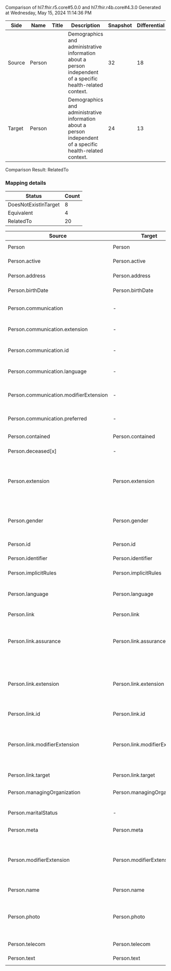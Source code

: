 Comparison of hl7.fhir.r5.core#5.0.0 and hl7.fhir.r4b.core#4.3.0
Generated at Wednesday, May 15, 2024 11:14:36 PM

| Side | Name | Title | Description | Snapshot | Differential |
| --- | --- | --- | --- | --- | --- |
| Source | Person |  | Demographics and administrative information about a person independent of a specific health-related context. | 32 | 18 |
| Target | Person |  | Demographics and administrative information about a person independent of a specific health-related context. | 24 | 13 |


Comparison Result: RelatedTo


### Mapping details

| Status | Count |
| ------ | ----- |
DoesNotExistInTarget | 8 |
Equivalent | 4 |
RelatedTo | 20 |


| Source | Target | Status | Message |
| ------ | ------ | ------ | ------- |
| Person | Person | Equivalent | R5 `Person` maps as Equivalent to R4B `Person` |
| Person.active | Person.active | Equivalent | R5 `Person.active` maps as Equivalent to R4B `Person.active` |
| Person.address | Person.address | Equivalent | R5 `Person.address` maps as Equivalent to R4B `Person.address` |
| Person.birthDate | Person.birthDate | Equivalent | R5 `Person.birthDate` maps as Equivalent to R4B `Person.birthDate` |
| Person.communication | - | DoesNotExistInTarget | R5 `Person.communication` does not appear in the target and has no mapping for `Person`. |
| Person.communication.extension | - | DoesNotExistInTarget | R5 `Person.communication.extension` does not appear in the target and has no mapping for `Person`. |
| Person.communication.id | - | DoesNotExistInTarget | R5 `Person.communication.id` does not appear in the target and has no mapping for `Person`. |
| Person.communication.language | - | DoesNotExistInTarget | R5 `Person.communication.language` does not appear in the target and has no mapping for `Person`. |
| Person.communication.modifierExtension | - | DoesNotExistInTarget | R5 `Person.communication.modifierExtension` does not appear in the target and has no mapping for `Person`. |
| Person.communication.preferred | - | DoesNotExistInTarget | R5 `Person.communication.preferred` does not appear in the target and has no mapping for `Person`. |
| Person.contained | Person.contained | Equivalent | R5 `Person.contained` maps as Equivalent to R4B `Person.contained` |
| Person.deceased[x] | - | DoesNotExistInTarget | R5 `Person.deceased[x]` does not appear in the target and has no mapping for `Person`. |
| Person.extension | Person.extension | SourceIsBroaderThanTarget | R5 `Person.extension` maps as SourceIsBroaderThanTarget to R4B `Person.extension` - extension has change due to type change: R5 `extension` `Extension` maps as SourceIsBroaderThanTarget for R4B `extension` |
| Person.gender | Person.gender | Equivalent | R5 `Person.gender` maps as Equivalent to R4B `Person.gender` - gender has compatible required binding for code type: http://hl7.org/fhir/ValueSet/administrative-gender|5.0.0 and http://hl7.org/fhir/ValueSet/administrative-gender|4.3.0 (Equivalent) |
| Person.id | Person.id | Equivalent | R5 `Person.id` maps as Equivalent to R4B `Person.id` |
| Person.identifier | Person.identifier | Equivalent | R5 `Person.identifier` maps as Equivalent to R4B `Person.identifier` |
| Person.implicitRules | Person.implicitRules | Equivalent | R5 `Person.implicitRules` maps as Equivalent to R4B `Person.implicitRules` |
| Person.language | Person.language | RelatedTo | R5 `Person.language` maps as RelatedTo to R4B `Person.language` - language changed the binding strength from Required to Preferred |
| Person.link | Person.link | Equivalent | R5 `Person.link` maps as Equivalent to R4B `Person.link` |
| Person.link.assurance | Person.link.assurance | Equivalent | R5 `Person.link.assurance` maps as Equivalent to R4B `Person.link.assurance` - assurance has compatible required binding for code type: http://hl7.org/fhir/ValueSet/identity-assuranceLevel|5.0.0 and http://hl7.org/fhir/ValueSet/identity-assuranceLevel|4.3.0 (Equivalent) |
| Person.link.extension | Person.link.extension | SourceIsBroaderThanTarget | R5 `Person.link.extension` maps as SourceIsBroaderThanTarget to R4B `Person.link.extension` - extension has change due to type change: R5 `extension` `Extension` maps as SourceIsBroaderThanTarget for R4B `extension` |
| Person.link.id | Person.link.id | Equivalent | R5 `Person.link.id` maps as Equivalent to R4B `Person.link.id` |
| Person.link.modifierExtension | Person.link.modifierExtension | SourceIsBroaderThanTarget | R5 `Person.link.modifierExtension` maps as SourceIsBroaderThanTarget to R4B `Person.link.modifierExtension` - modifierExtension has change due to type change: R5 `modifierExtension` `Extension` maps as SourceIsBroaderThanTarget for R4B `modifierExtension` |
| Person.link.target | Person.link.target | Equivalent | R5 `Person.link.target` maps as Equivalent to R4B `Person.link.target` |
| Person.managingOrganization | Person.managingOrganization | Equivalent | R5 `Person.managingOrganization` maps as Equivalent to R4B `Person.managingOrganization` |
| Person.maritalStatus | - | DoesNotExistInTarget | R5 `Person.maritalStatus` does not appear in the target and has no mapping for `Person`. |
| Person.meta | Person.meta | Equivalent | R5 `Person.meta` maps as Equivalent to R4B `Person.meta` |
| Person.modifierExtension | Person.modifierExtension | SourceIsBroaderThanTarget | R5 `Person.modifierExtension` maps as SourceIsBroaderThanTarget to R4B `Person.modifierExtension` - modifierExtension has change due to type change: R5 `modifierExtension` `Extension` maps as SourceIsBroaderThanTarget for R4B `modifierExtension` |
| Person.name | Person.name | Equivalent | R5 `Person.name` maps as Equivalent to R4B `Person.name` |
| Person.photo | Person.photo | RelatedTo | R5 `Person.photo` maps as RelatedTo to R4B `Person.photo` - photo changed from array to scalar (max cardinality from * to 1); photo has change due to type change: R5 `photo` `Attachment` maps as RelatedTo for R4B `photo` |
| Person.telecom | Person.telecom | Equivalent | R5 `Person.telecom` maps as Equivalent to R4B `Person.telecom` |
| Person.text | Person.text | Equivalent | R5 `Person.text` maps as Equivalent to R4B `Person.text` |


